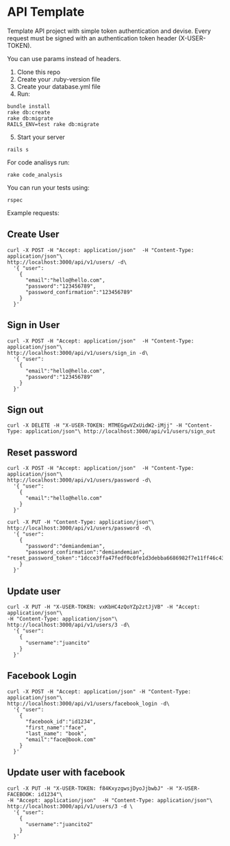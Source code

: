 API Template
==============

Template API project with simple token authentication and devise. Every request must be signed with an authentication token header (X-USER-TOKEN).

You can use params instead of headers.

1.  Clone this repo
2.  Create your .ruby-version file
3.  Create your database.yml file
4.  Run:

  ```
  bundle install
  rake db:create
  rake db:migrate
  RAILS_ENV=test rake db:migrate
  ```
5. Start your server

  ```
  rails s
  ```

For code analisys run:
```
rake code_analysis
```

You can run your tests using:
```
rspec
```


Example requests:

Create User
--------------
```
curl -X POST -H "Accept: application/json"  -H "Content-Type: application/json"\ 
http://localhost:3000/api/v1/users/ -d\
  '{ "user":
    {
      "email":"hello@hello.com",
      "password":"123456789",
      "password_confirmation":"123456789"
    }
  }'
```
Sign in User
--------------
```
curl -X POST -H "Accept: application/json"  -H "Content-Type: application/json"\
http://localhost:3000/api/v1/users/sign_in -d\
  '{ "user":
    { 
      "email":"hello@hello.com",
      "password":"123456789"
    }
  }'
```
Sign out
--------------
```
curl -X DELETE -H "X-USER-TOKEN: MTMEGgwVZxUidW2-iMjj" -H "Content-Type: application/json"\ http://localhost:3000/api/v1/users/sign_out
```
Reset password
--------------
```
curl -X POST -H "Accept: application/json"  -H "Content-Type: application/json"\
http://localhost:3000/api/v1/users/password -d\
  '{ "user":
    {
      "email":"hello@hello.com"
    }
  }'
```
```
curl -X PUT -H "Content-Type: application/json"\
http://localhost:3000/api/v1/users/password -d\
  '{ "user":
    {
      "password":"demiandemian",
      "password_confirmation":"demiandemian", "reset_password_token":"1dcce3ffa47fedf0c0fe1d3debba6686982f7e11ff46c43fbcdabd5d7eabadaa"
    }
  }'
```
Update user
--------------
```
curl -X PUT -H "X-USER-TOKEN: vxKbHC4zQoYZp2ztJjVB" -H "Accept: application/json"\ 
-H "Content-Type: application/json"\
http://localhost:3000/api/v1/users/3 -d\ 
  '{ "user":
    {
      "username":"juancito"
    }
  }'
```

Facebook Login
--------------
```
curl -X POST -H "Accept: application/json" -H "Content-Type: application/json"\
http://localhost:3000/api/v1/users/facebook_login -d\
  '{ "user":
    {
      "facebook_id":"id1234",
      "first_name":"face",
      "last_name": "book",
      "email":"face@book.com"
    }
  }'
```

Update user with facebook
--------------
```
curl -X PUT -H "X-USER-TOKEN: f84KxyzgwsjDyoJjbwbJ" -H "X-USER-FACEBOOK: id1234"\
-H "Accept: application/json"  -H "Content-Type: application/json"\
http://localhost:3000/api/v1/users/3 -d \
  '{ "user":
    {
      "username":"juancito2"
    }
  }'
```
